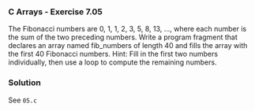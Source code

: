 ### C Arrays - Exercise 7.05

The Fibonacci numbers are 0, 1, 1, 2, 3, 5, 8, 13, ..., where each number is the sum of the two preceding numbers. 
Write a program fragment that declares an array named fib_numbers of length 40 and fills the array with the first 40 Fibonacci numbers. 
Hint: Fill in the first two numbers individually, then use a loop to compute the remaining numbers.

### Solution

See ```05.c```

